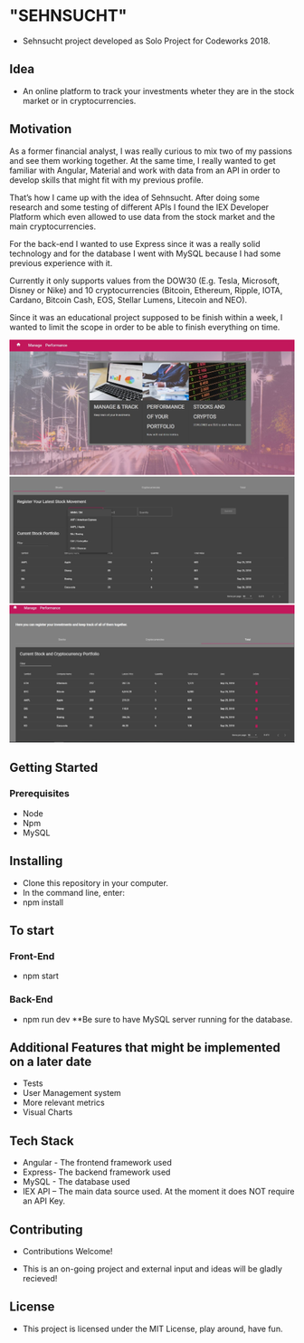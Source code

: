 # "SEHNSUCHT"

* Sehnsucht project developed as Solo Project for Codeworks 2018.

## Idea

* An online platform to track your investments wheter they are in the stock market or in cryptocurrencies.

## Motivation

As a former financial analyst, I was really curious to mix two of my passions and see them working together. At the same time, I really wanted to get familiar with Angular, Material and work with data from an API in order to develop skills that might fit with my previous profile.

That’s how I came up with the idea of Sehnsucht.  After doing some research and some testing of different APIs I found the IEX Developer Platform which even allowed to use data from the stock market and the main cryptocurrencies.

For the back-end I wanted to use Express since it was a really solid technology and for the database I went with MySQL because I had some previous experience with it.

Currently it only supports values from the DOW30 (E.g. Tesla, Microsoft, Disney or Nike) and 10 cryptocurrencies (Bitcoin, Ethereum, Ripple, IOTA, Cardano, Bitcoin Cash, EOS, Stellar Lumens, Litecoin and NEO).

Since it was an educational project supposed to be finish within a week, I wanted to  limit the scope in order to be able to finish everything on time.

![landing page](https://github.com/alvaroha1/sehnsucht/blob/master/assets/screenshot1.JPG)
![adding stocks to our portfolio](https://github.com/alvaroha1/sehnsucht/blob/master/assets/screenshot2.JPG)
![reviewing our current investments](https://github.com/alvaroha1/sehnsucht/blob/master/assets/screenshot3.JPG)

## Getting Started
### Prerequisites
* Node
* Npm
* MySQL 

## Installing
* Clone this repository in your computer.
* In the command line, enter:
* npm install

## To start
### Front-End
* npm start
### Back-End
* npm run dev
**Be sure to have MySQL server running for the database.

## Additional Features that might be implemented on a later date
* Tests
* User Management system
* More relevant metrics
* Visual Charts 

## Tech Stack
* Angular - The frontend framework used
* Express- The backend framework used
* MySQL - The database used
* IEX API – The main data source used. At the moment it does NOT require an API Key.

## Contributing
* Contributions Welcome!

* This is an on-going project and external input and ideas will be gladly recieved!

## License
* This project is licensed under the MIT License, play around, have fun.
